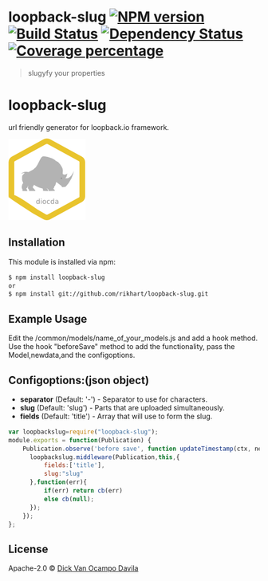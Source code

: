 # loopback-slug [![NPM version][npm-image]][npm-url] [![Build Status][travis-image]][travis-url] [![Dependency Status][daviddm-image]][daviddm-url] [![Coverage percentage][coveralls-image]][coveralls-url]
> slugyfy your properties


# loopback-slug

url friendly generator for loopback.io framework.

[![build status](https://raw.githubusercontent.com/Rikhart/loopback-slug/master/dicko.png)](http://travis-ci.org/rikhart/loopback-slug)

## Installation

This module is installed via npm:

``` bash
$ npm install loopback-slug
or
$ npm install git://github.com/rikhart/loopback-slug.git
```

## Example Usage
Edit the /common/models/name_of_your_models.js and add a hook method.
Use the hook "beforeSave" method to add the functionality, pass the Model,newdata,and the configoptions.

## Configoptions:(json object)
* **separator** (Default: '-') - Separator to use for characters.
* **slug** (Default: 'slug') - Parts that are uploaded simultaneously.
* **fields** (Default: 'title') - Array that will use to form the slug.

``` js
var loopbackslug=require("loopback-slug");
module.exports = function(Publication) {
    Publication.observe('before save', function updateTimestamp(ctx, next) {
      loopbackslug.middleware(Publication,this,{
          fields:['title'],
          slug:"slug"
      },function(err){
          if(err) return cb(err)
          else cb(null);
      });    
    });    
};

```

## License

Apache-2.0 © [Dick Van Ocampo Davila]()


[npm-image]: https://badge.fury.io/js/loopback-slug.svg
[npm-url]: https://npmjs.org/package/loopback-slug
[travis-image]: https://travis-ci.org/rikhart/loopback-slug.svg?branch=master
[travis-url]: https://travis-ci.org/rikhart/loopback-slug
[daviddm-image]: https://david-dm.org/rikhart/loopback-slug.svg?theme=shields.io
[daviddm-url]: https://david-dm.org/rikhart/loopback-slug
[coveralls-image]: https://coveralls.io/repos/rikhart/loopback-slug/badge.svg
[coveralls-url]: https://coveralls.io/r/rikhart/loopback-slug
